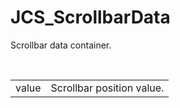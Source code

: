 <div id="content-header">
  <h1>JCS_ScrollbarData</h1>
</div>

<p>Scrollbar data container.</p>

<br/>

<table>
  <tr>
    <td>value</td>
    <td>Scrollbar position value.</td>
  </tr>
</table>
